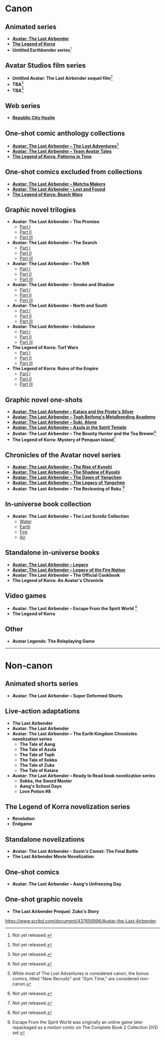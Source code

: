 # Canon

## Animated series
- [**Avatar: The Last Airbender**](https://www.netflix.com/tr/title/80237957)
- [**The Legend of Korra**](https://www.netflix.com/title/80027563)
- **Untitled Earthbender series**[^1]
  
## Avatar Studios film series
- **Untitled Avatar: The Last Airbender sequel film**[^1]
- **TBA**[^1]
- **TBA**[^1]

## Web series
- [**Republic City Hustle**](https://www.youtube.com/watch?v=T6dUr6LyJGo&t=2s)

## One-shot comic anthology collections
- [**Avatar: The Last Airbender – The Lost Adventures**](https://www.scribd.com/doc/311847601/Avatar-The-Last-Airbender-The-Lost-Adventures-pdf)[^2]
- [**Avatar: The Last Airbender – Team Avatar Tales**](https://www.scribd.com/document/469864329/Team-Avatar-Tales)
- [**The Legend of Korra: Patterns in Time**](https://www.scribd.com/document/713744825/Avatar-The-Legend-of-Korra-Patterns-in-Time-2022-PDF)

## One-shot comics excluded from collections
- [**Avatar: The Last Airbender – Matcha Makers**](https://www.scribd.com/document/713234526/Avatar-The-Last-Airbender-Matcha-Makers-2021-PDF)
- [**Avatar: The Last Airbender – Lost and Found**](https://www.scribd.com/document/713234520/Avatar-The-Last-Airbender-Lost-and-Found-2023-PDF)
- [**The Legend of Korra: Beach Wars**](https://www.scribd.com/document/713744778/Avatar-The-Legend-of-Korra-FCBD-2022-Beach-Wars-PDF)

## Graphic novel trilogies
- **Avatar: The Last Airbender – The Promise**
  - [Part I](https://www.scribd.com/document/251838799/Avatar-the-Last-Airbender-The-Promise-Part-1)
  - [Part II](https://www.scribd.com/document/551841349/Avatar-The-Last-Airbender-The-Promise-Part-2)
  - [Part III](https://www.scribd.com/document/675885673/Avatar-The-Last-Airbender-03-The-Promise-Part-3)
- **Avatar: The Last Airbender – The Search**
  - [Part I](https://www.scribd.com/document/448785935/Avatar-the-Last-Airbender-The-Search-Part-1)
  - [Part II](https://www.scribd.com/document/627593554/Avatar-the-Last-Airbender-the-Search-Part-2)
  - [Part III](https://www.scribd.com/document/628888279/Avatar-The-Last-Airbender-The-Search-Part-3)
- **Avatar: The Last Airbender – The Rift**
  - [Part I](https://www.scribd.com/document/320020341/Avatart-the-Last-Airbender-The-Rift-Part-1)
  - [Part II](https://www.scribd.com/document/675886431/Avatar-The-Last-Airbender-08-The-Rift-Part-2)
  - [Part III](https://imgur.com/gallery/avatar-last-airbender-rift-part-3-ITd1F)
- **Avatar: The Last Airbender – Smoke and Shadow**
  - [Part I](https://www.scribd.com/document/473351463/Smoke-and-Shadow-part-1)
  - [Part II](https://www.scribd.com/document/473351523/Smoke-and-Shadow-part-2)
  - [Part III](https://www.scribd.com/document/473351818/Smoke-and-Shadow-part-3)
- **Avatar: The Last Airbender – North and South**
  - [Part I](https://www.scribd.com/document/473351863/North-and-South-part-1)
  - [Part II](https://www.scribd.com/document/473351953/North-and-South-part-2)
  - [Part III](https://www.scribd.com/document/473352052/North-and-South-part-3)
- **Avatar: The Last Airbender – Imbalance**
  - [Part I](https://www.scribd.com/document/551841650/Avatar-the-Last-Airbender-Imbalance-Part-One)
  - [Part II](https://www.scribd.com/document/551841618/Avatar-the-Last-Airbender-Imbalanance-Part-Two)
  - [Part III](https://www.scribd.com/document/473353676/2019-Imbalance-part-3-pdf)
- **The Legend of Korra: Turf Wars**
  - [Part I](https://www.scribd.com/document/474398229/Turf-Wars-part-1)
  - [Part II](https://www.scribd.com/document/474398345/Turf-Wars-part-2)
  - [Part III](https://www.scribd.com/document/474659036/Turf-Wars-part-3)
- **The Legend of Korra: Ruins of the Empire**
  - [Part I](https://www.scribd.com/document/681016941/01-the-Legend-of-Korra-Ruins-of-the-Empire-Part-One-2019)
  - [Part II](https://www.scribd.com/document/681016929/02-the-Legend-of-Korra-Ruins-of-the-Empire-Part-Two-2019)
  - [Part III](https://www.scribd.com/document/681016930/03-the-Legend-of-Korra-Ruins-of-the-Empire-Part-Three-2019)

## Graphic novel one-shots
- [**Avatar: The Last Airbender – Katara and the Pirate's Silver**](https://www.scribd.com/document/700650765/Avatar-The-Last-Airbender-Katara-and-the-Pirates-Silver-2020-Digital-Son-of-Ultron-Empire)
- [**Avatar: The Last Airbender – Toph Beifong's Metalbending Academy**](https://www.scribd.com/document/551841545/Avatar-the-Last-Airbender-Toph-Beifongs-Metalbending-Academy-2021-by-Faith-Erin-Hicks-Author-Peter-Wartman-Illustrator-Adele-Matera-Illustrat)
- [**Avatar: The Last Airbender – Suki, Alone**](https://www.scribd.com/document/551841512/Avatar-The-Last-Airbender-Suki-Alone-by-Hicks-Faith-Erin-z-lib-org)
- [**Avatar: The Last Airbender – Azula in the Spirit Temple**](https://www.scribd.com/document/700650662/Avatar-The-Last-Airbender-Azula-in-the-Spirit-Temple-2023-Digital-DrVink)
- **Avatar: The Last Airbender – The Bounty Hunter and the Tea Brewer**[^1]
- **The Legend of Korra: Mystery of Penquan Island**[^1]

## Chronicles of the Avatar novel series
- [**Avatar: The Last Airbender – The Rise of Kyoshi**](https://www.scribd.com/document/464389644/The-Rise-of-Kyoshi-2019)
- [**Avatar: The Last Airbender – The Shadow of Kyoshi**](https://archive.org/details/av-01at-jl-20ar-last-airbender-shadow-of-kyoshi-fcy/page/11/mode/2up)
- [**Avatar: The Last Airbender – The Dawn of Yangchen**](https://fliphtml5.com/ldhay/gowj/The_Dawn_of_Yangchen_-FC_Yee/)
- [**Avatar: The Last Airbender – The Legacy of Yangchen**](https://archive.org/details/avatar-the-last-airbender-the-legacy-of-yangchen-f-c-yee-chronicles-of-the-avata)
- **Avatar: The Last Airbender – The Reckoning of Roku** [^1]

## In-universe book collection
- **Avatar: The Last Airbender – The Lost Scrolls Collection**
  - [Water](https://www.scribd.com/document/695815932/The-Lost-Scrolls-Water-Avatar-The-Last-Airbender)
  - [Earth](https://www.scribd.com/document/551841647/The-Lost-Scrolls-Earth-Avatar-The-Last-Airbender)
  - [Fire](https://www.scribd.com/document/551841657/The-Lost-Scrolls-Fire-Avatar-The-Last-Airbender)
  - [Air](https://www.scribd.com/document/551841638/The-Lost-Scrolls-Air-Avatar-The-Last-Airbender)

## Standalone in-universe books
- [**Avatar: The Last Airbender – Legacy**](https://www.scribd.com/document/713744819/Avatar-The-Last-Airbender-Legacy-Aang-book-for-Tenzin-PDF)
- [**Avatar: The Last Airbender – Legacy of the Fire Nation**](https://www.scribd.com/document/468705597/11-2020-Legacy-of-the-Fire-Nation-pdf)
- **Avatar: The Last Airbender – The Official Cookbook**
- **The Legend of Korra: An Avatar's Chronicle**

## Video games
- **Avatar: The Last Airbender – Escape From the Spirit World** [^3]
- **The Legend of Korra**

## Other
- **Avatar Legends: The Roleplaying Game**

---

# Non-canon

## Animated shorts series
- **Avatar: The Last Airbender – Super Deformed Shorts**

## Live-action adaptations
- **The Last Airbender**
- **Avatar: The Last Airbender**
- **Avatar: The Last Airbender – The Earth Kingdom Chronicles novelization series**
  - **The Tale of Aang**
  - **The Tale of Azula**
  - **The Tale of Toph**
  - **The Tale of Sokka**
  - **The Tale of Zuko**
  - **The Tale of Katara**
- **Avatar: The Last Airbender – Ready to Read book novelization series**
  - **Sokka, the Sword Master**
  - **Aang's School Days**
  - **Love Potion #8**

## The Legend of Korra novelization series
- **Revolution**
- **Endgame**

## Standalone novelizations
- **Avatar: The Last Airbender – Sozin's Comet: The Final Battle**
- **The Last Airbender Movie Novelization**

## One-shot comics
- **Avatar: The Last Airbender – Aang's Unfreezing Day**

## One-shot graphic novels
- **The Last Airbender Prequel: Zuko's Story**


https://www.scribd.com/document/437656996/Avatar-the-Last-Airbender


[^1]: Not yet released.
[^2]: While most of The Lost Adventures is considered canon, the bonus comics, titled "New Recruits" and "Gym Time," are considered non-canon.
[^3]: Escape From the Spirit World was originally an online game later repackaged as a motion comic on The Complete Book 2 Collection DVD set.
